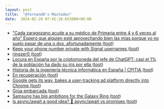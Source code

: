 ```yaml
---
layout: post
title:  "@fernand0's Mastodon"
date:  2024-02-29 07:45:28.653000+00:00
---
```

*  [&quot;Cada zaragozano acude a su médico de Primaria entre 4 y 6 veces al año&quot; Espero que alguien esté aprovechando bien las mías porque yo no suelo pasar de una o dos, afortunadamente ](https://mastodon.social/@fernand0/112013654665051418) ([toot](https://mastodon.social/@fernand0/112013654665051418))
*  [Keep your phone number private with Signal usernames ](https://signal.org/blog/phone-number-privacy-usernames) ([toot](https://mastodon.social/@fernand0/112012479191932561))
*  [ringzer0 ](https://docs.google.com/presentation/d/1m9Lj0moMZUAGnREqyMp5A0JRFkiOB9Xv89TiCQHgQSY/edi) ([toot](https://mastodon.social/@fernand0/112010486810155389))
*  [Locura en España por la criptomoneda del jefe de ChatGPT: casi el 1% de la población ha dado su iris por ella ](https://www.eldiario.es/tecnologia/locura-espana-criptomoneda-jefe-chatgpt-1-poblacion-dado-iris_1_10948840.htm) ([toot](https://mastodon.social/@fernand0/112010184823844542))
*  [Historia de la ingeniería técnica informática en España \| CPITIA ](https://www.cpitia.org/el-colegio/ingenieria-tecnica-informatica/historia) ([toot](https://mastodon.social/@fernand0/112009997141014664))
*  [En recuperación ](https://avecesunafoto.wordpress.com/2024/02/28/en-recuperacion-3) ([toot](https://mastodon.social/@fernand0/112009973220084109))
*  [Google gets its way, bakes a user-tracking ad platform directly into Chrome ](https://arstechnica.com/gadgets/2023/09/googles-widely-opposed-ad-platform-the-privacy-sandbox-launches-in-chrome) ([toot](https://mastodon.social/@fernand0/112009847524888311))
*  [Grúa embarcada ](https://www.flickr.com/photos/fernand0/53529661117) ([toot](https://mastodon.social/@fernand0/112009606246066587))
*  [Samsung has big ambitions for the Galaxy Ring ](https://www.theverge.com/2024/2/26/24082729/samsung-has-big-ambitions-for-the-galaxy-rin) ([toot](https://mastodon.social/@fernand0/112009596769098864))
*  [Is async/await a good idea? 🤔 async/await vs promises ](https://dev.to/codeparrot/is-asyncawait-a-good-idea-asyncawait-vs-promises-4li) ([toot](https://mastodon.social/@fernand0/112009177023107912))
